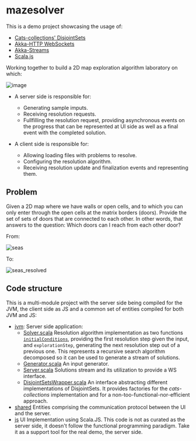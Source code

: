 # mazesolver

This is a demo project showcasing the usage of:

- [Cats-collections' DisjointSets](https://typelevel.org/cats-collections//disjointsets.html)
- [Akka-HTTP WebSockets](https://doc.akka.io/docs/akka-http/current/server-side/websocket-support.html)
- [Akka-Streams](https://doc.akka.io/docs/akka/current/stream/index.html)
- [Scala.js](https://www.scala-js.org/)

Working together to build a 2D map exploration algorithm laboratory on which:

![image](https://user-images.githubusercontent.com/273379/105969059-1f302600-6088-11eb-8dd4-95c03973d100.png)

- A server side is responsible for:
  - Generating sample imputs.
  - Receiving resolution requests.
  - Fullfilling the resolution request, providing asynchronous events on the progress that can be represented at UI side as well as a final event with the completed solution.
  
- A client side is responsible for:
  - Allowing loading files with problems to resolve.
  - Configuring the resolution algorithm.
  - Receiving resolution update and finalization events and representing them.

## Problem

Given a 2D map where we have walls or open cells, and to which you can only enter through the open cells at the matrix borders (doors). Provide the set of sets of doors that are connected to each other.
In other words, that answers to the question: Which doors can I reach from each other door?

From:

![seas](https://user-images.githubusercontent.com/273379/105971081-63bcc100-608a-11eb-9c86-19dae3cf2b94.png)

To:

![seas_resolved](https://user-images.githubusercontent.com/273379/105971148-7e8f3580-608a-11eb-9f62-6b4d35735988.png)

## Code structure

This is a multi-module project with the server side being compiled for the JVM, the client side as JS and a common set of entities compiled for both JVM and JS:

- [jvm](./jvm/src/main/scala/org/pfcoperez/mazesolver): Server side application:
  - [Solver.scala](jvm/src/main/scala/org/pfcoperez/mazesolver/Solver.scala) Resolution algorithm implementation as two functions [`initialConditions`](https://github.com/pfcoperez/mazesolver/blob/main/jvm/src/main/scala/org/pfcoperez/mazesolver/Solver.scala#L95), providing the first resolution step given the input, and `explorationStep`, generating the next resolution step out of a previous one. This represents a recursive search algorithm decomposed so it can be used to generate a stream of solutions.
  - [Generator.scala](jvm/src/main/scala/org/pfcoperez/mazesolver/Generator.scala) An input generator.
  - [Server.scala](https://github.com/pfcoperez/mazesolver/blob/main/jvm/src/main/scala/org/pfcoperez/mazesolver/Server.scala) Solutions stream and its utilization to provide a WS interface.
  - [DisjointSetsWrapper.scala](https://github.com/pfcoperez/mazesolver/blob/main/jvm/src/main/scala/org/pfcoperez/mazesolver/datastructures/DisjointSetsWrapper.scala) An interface abstracting different implementations of DisjointSets. It provides factories for the _cats-collections_ implementation and for a non-too-functional-nor-efficient approach.
- [shared](https://github.com/pfcoperez/mazesolver/tree/main/shared/src/main/scala/org/pfcoperez/mazesolver) Entities comprising the communication protocol between the UI and the server.
- [js](./js/src/main/scala/org/pfcoperez/mazesolver) UI Implementation using Scala.JS. This code is not as curated as the server side, it doesn't follow the  functional programming paradigm. Take it as a support tool for the real demo, the server side.
